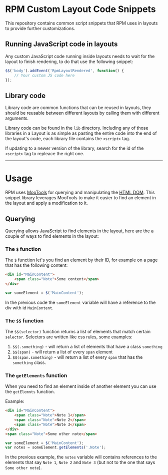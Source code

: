 # RPM Custom Layout Code Snippets

This repository contains common script snippets that RPM uses in layouts to provide further customizations.

## Running JavaScript code in layouts

Any custom JavaScript code running inside layouts needs to wait for the layout to finish rendering, to do that use the following snippet:

```js
$$('body').addEvent('RpmLayoutRendered', function() {
    // Your custom JS code here
});
```

## Library code

Library code are common functions that can be reused in layouts, they should be reusable between different layouts by calling them with different arguments.

Library code can be found in the `lib` directory. Including any of those libraries in a Layout is as simple as pasting the entire code into the end of the layout's code, each library file contains the `<script>` tag.

If updating to a newer version of the library, search for the id of the `<script>` tag to repleace the right one.


---

# Usage

RPM uses [MooTools](https://mootools.net/) for querying and manipulating the  [HTML DOM](https://www.w3schools.com/js/js_htmldom.asp). This snippet library leverages MooTools to make it easier to find an element in the layout and apply a modification to it.

## Querying

Querying allows JavaScript to find elements in the layout, here are the a couple of ways to find elements in the layout:

### The `$` function

The `$` function let's you find an element by their ID, for example on a page that has the following content:

```html
<div id="MainContent">
    <span class="Note">Some content</span>
</div>
```

```js
var someElement = $('MainContent'); 
```

In the previous code the `someElement` variable will have a reference to the div with id `MainContent`.

### The `$$` function

The `$$(selector)` function returns a list of elements that match certain `selector`. Selectors are written like css rules, some examples:

1. `$$(.something)` - will return a list of elements that have a class `something`
2. `$$(span)` - will return a list of every `span` element
3. `$$(span.something)` - will return a list of every `span` that has the `something` class.

### The `getElements` function

When you need to find an element inside of another element  you can use the `getElemnts` function.

Example:

```html
<div id="MainContent">
    <span class="Note">Note 1</span>
    <span class="Note">Note 2</span>
    <span class="Note">Note 3</span>
</div>
<span class="Note">Some other note</span>
```

```js
var someElement = $('MainContent'); 
var notes = someElement.getElements('.Note'); 
```

In the previous example, the `notes` variable will contains references to the elements that say `Note 1`, `Note 2` and `Note 3` (but not to the one that says `Some other note`).